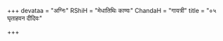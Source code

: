 +++
devataa = "अग्निः"
RShiH = "मेधातिथिः काण्वः"
ChandaH = "गायत्री"
title = "०५ घृताहवन दीदिवः"

+++
